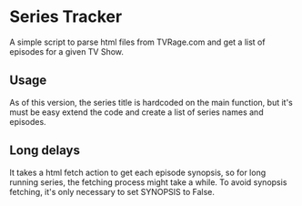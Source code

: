 # Series Tracker

A simple script to parse html files from TVRage.com and get a list of episodes
for a given TV Show.

## Usage

As of this version, the series title is hardcoded on the main function, but
it's must be easy extend the code and create a list of series names and
episodes.

## Long delays

It takes a html fetch action to get each episode synopsis, so for long running
series, the fetching process might take a while. To avoid synopsis fetching,
it's only necessary to set SYNOPSIS to False.
